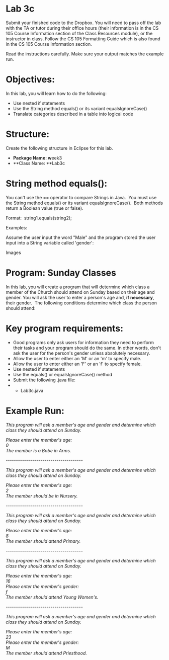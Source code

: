 Lab 3c
======

Submit your finished code to the Dropbox. You will need to pass off the lab with the TA or tutor during their office hours (their information is in the CS 105 Course Information section of the Class Resources module), or the instructor in class. Follow the CS 105 Formatting Guide which is also found in the CS 105 Course Information section.

Read the instructions carefully. Make sure your output matches the example run.

Objectives:
===========

In this lab, you will learn how to do the following:

-   Use nested if statements
-   Use the String method equals() or its variant equalsIgnoreCase()
-   Translate categories described in a table into logical code

Structure:
==========

Create the following structure in Eclipse for this lab.

-   **Package Name: w**eek3
-   **Class Name: **Lab3c

String method equals():
=======================

You can't use the == operator to compare Strings in Java.  You must use the String method equals() or its variant equalsIgnoreCase().  Both methods return a Boolean value (true or false).

Format:  string1.equals(string2);

Examples:

Assume the user input the word "Male" and the program stored the user input into a String variable called 'gender':

Images 

Program: Sunday Classes
=======================

In this lab, you will create a program that will determine which class a member of the Church should attend on Sunday based on their age and gender. You will ask the user to enter a person's age and, **if necessary**, their gender.  The following conditions determine which class the person should attend:

Key program requirements:
=========================

-   Good programs only ask users for information they need to perform their tasks and your program should do the same. In other words, don't ask the user for the person's gender unless absolutely necessary.
-   Allow the user to enter either an 'M' or an 'm' to specify male.
-   Allow the user to enter either an 'F' or an 'f' to specify female.
-   Use nested if statements
-   Use the equals() or equalsIgnoreCase() method
-   Submit the following .java file:
-   -   Lab3c.java

Example Run:
============

*This program will ask a member's age and gender and determine which class they should attend on Sunday.*

*Please enter the member's age:*\
*0*\
*The member is a Babe in Arms.*

*--------------------------------------*

*This program will ask a member's age and gender and determine which class they should attend on Sunday.*

*Please enter the member's age:*\
*2*\
*The member should be in Nursery.*

*--------------------------------------*

*This program will ask a member's age and gender and determine which class they should attend on Sunday.*

*Please enter the member's age:*\
*8*\
*The member should attend Primary.*

*--------------------------------------*

*This program will ask a member's age and gender and determine which class they should attend on Sunday.*

*Please enter the member's age:*\
*16*\
*Please enter the member's gender:*\
*f*\
*The member should attend Young Women's.*

*--------------------------------------*

*This program will ask a member's age and gender and determine which class they should attend on Sunday.*

*Please enter the member's age:*\
*23*\
*Please enter the member's gender:*\
*M*\
*The member should attend Priesthood.*